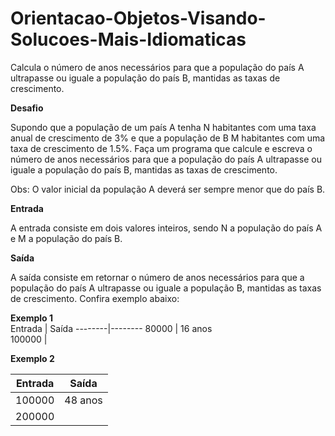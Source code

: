 # Orientacao-Objetos-Visando-Solucoes-Mais-Idiomaticas
Calcula o número de anos necessários para que a população do país A ultrapasse ou iguale a população do país B, mantidas as taxas de crescimento.

**Desafio**<p>

Supondo que a população de um país A tenha N habitantes com uma taxa anual de crescimento de 3% e que a população de B M habitantes com uma taxa de crescimento de 1.5%. Faça um programa que calcule e escreva o número de anos necessários para que a população do país A ultrapasse ou iguale a população do país B, mantidas as taxas de crescimento.

Obs: O valor inicial da população A deverá ser sempre menor que do país B.

**Entrada**<p>
A entrada consiste em dois valores inteiros, sendo N a população do país A e M a população do país B.

**Saída**<p>
A saída consiste em retornar o número de anos necessários para que a população do país A ultrapasse ou iguale a população B, mantidas as taxas de crescimento. Confira exemplo abaixo:

**Exemplo 1**  
  Entrada	| Saída
  --------|--------
   80000  | 16 anos      
   100000 |

**Exemplo 2**

Entrada	| Saída
  --------|--------
   100000 | 48 anos      
   200000 |
